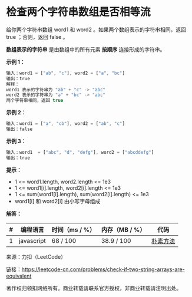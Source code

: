 # 检查两个字符串数组是否相等流

给你两个字符串数组 word1 和 word2 。如果两个数组表示的字符串相同，返回 true ；否则，返回 false 。

**数组表示的字符串** 是由数组中的所有元素 **按顺序** 连接形成的字符串。

**示例 1：**

``` javascript
输入：word1 = ["ab", "c"], word2 = ["a", "bc"]
输出：true
解释：
word1 表示的字符串为 "ab" + "c" -> "abc"
word2 表示的字符串为 "a" + "bc" -> "abc"
两个字符串相同，返回 true
```

**示例 2：**

``` javascript
输入：word1 = ["a", "cb"], word2 = ["ab", "c"]
输出：false
```

**示例 3：**

``` javascript
输入：word1  = ["abc", "d", "defg"], word2 = ["abcddefg"]
输出：true
```

**提示：**

- 1 <= word1.length, word2.length <= 1e3
- 1 <= word1[i].length, word2[i].length <= 1e3
- 1 <= sum(word1[i].length), sum(word2[i].length) <= 1e3
- word1[i] 和 word2[i] 由小写字母组成

**解答：**

**#**|**编程语言**|**时间（ms / %）**|**内存（MB / %）**|**代码**
--|--|--|--|--
1|javascript|68 / 100|38.9 / 100|[朴素方法](./javascript/ac_v1.js)

来源：力扣（LeetCode）

链接：https://leetcode-cn.com/problems/check-if-two-string-arrays-are-equivalent

著作权归领扣网络所有。商业转载请联系官方授权，非商业转载请注明出处。

